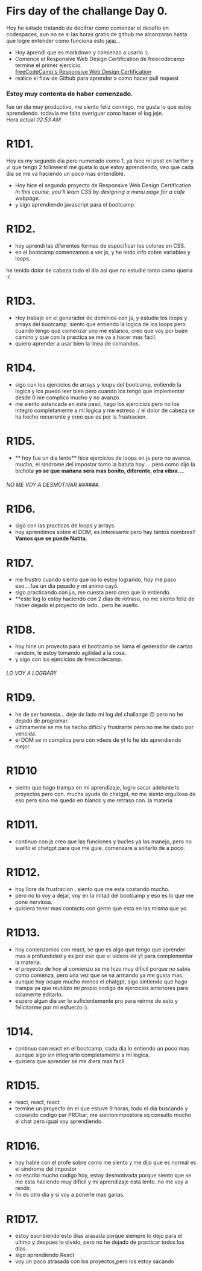 # Firs day of the challange Day 0. 

Hoy he estado tratando de decifrar como comenzar el desafio en codespaces, aun no se si las horas gratis de github me alcanzaran hasta que logre entender como funciona esto jajaj...  

+ Hoy aprendi que es markdown y comienzo a usarlo :). 
+ Comence el Responsive Web Design Certification de freecodecamp termine el primer ejercicio.  
[freeCodeCamp's Responsive Web Design Certification](https://www.freecodecamp.org/learn/2022/responsive-web-design/)  
+ realice el flow de Github para aprender a como hacer pull request 

### Estoy muy contenta de haber comenzado. 

fue un dia muy productivo, me siento feliz conmigo, me gusta lo que estoy aprendiendo. 
todavia me falta averiguar como hacer el log jeje.  
Hora actual *02:53 AM*. 


# R1D1. 
Hoy es my segundo dia pero numerado como 1, ya hice mi post en *twitter* y vi que tengo 2 followers! me gusta lo que estoy aprendiendo, veo que cada dia se me va haciendo un poco mas entendible.  

+ Hoy hice el segundo proyecto de Responsive Web Design Certification *In this course, you'll learn CSS by designing a menu page for a cafe webpage.*
+ y sigo aprendiendo javascript para el bootcamp. 


# R1D2. 

+ hoy aprendi las diferentes formas de especificar los colores en CSS. 
+ en el bootcamp comenzamos a ver js, y he leido info sobre variables y loops.  

he tenido dolor de cabeza todo el dia asi que no estudie tanto como queria :/. 


# R1D3. 

+ Hoy trabaje en el generador de dominios con js, y estudie los loops y arrays del bootcamp. 
siento que entiendo la logica de los loops pero cuando tengo que comenzar uno me estanco, creo que voy por buen camino y que con la practica se me va a hacer mas facil. 
+ quiero aprender a usar bien la linea de comandos. 


# R1D4. 

+ sigo con los ejercicios de arrays y loops del bootcamp, entiendo la logica y los puedo leer bien pero cuando los tengo que implementar desde 0 me complico mucho y no avanzo.   
+ me siento estancada en este paso, hago los ejercicios pero no los integro completamente a mi logica y me estreso :/ el dolor de cabeza se ha hecho recurrente y creo que es por la frustracion.  


# R1D5. 

+ ** hoy fue un dia lento** hice ejercicios de loops en js pero no avance mucho, el sindrome del impostor tomo la batuta hoy ....pero como dijo la bichota **yo se que mañana sera mas bonito, diferente, otra vibra...**. 

###### NO ME VOY A DESMOTIVAR ######. 


# R1D6. 

+ sigo con las practicas de loops y arrays. 
+ hoy aprendimos sobre el DOM, es interesante pero hay tantos nombres!!  
**Vamos que se puede Natita**. 


# R1D7. 

+ me frustro cuando siento que no lo estoy logrando, hoy me paso eso....fue un dia pesado y mi animo cayó. 
+ sigo practicando con j.s, me cuesta pero creo que lo entiendo. 
+ **este log lo estoy haciendo con 2 dias de retraso, no me siento feliz de haber dejado el proyecto de lado...pero he vuelto. 


# R1D8. 

+ hoy hice un proyecto para el bootcamp se llama el generador de cartas random, le estoy tomando agilidad a la cosa.  
+ y sigo con los ejercicios de freecodecamp. 

###### LO VOY A LOGRAR!!  

# R1D9. 

+ he de ser honesta... deje de lado mi log del challange 😣 pero no he dejado de programar. 
+ ultimamente se me ha hecho dificil y frustrante pero no me he dado por vencida. 
+ el DOM se m complica pero con vdeos de yt lo he ido aprendiendo mejor. 

# R1D10

+ siento que hago trampa en mi aprendizaje, logro sacar adelante ls proyectos pero con. mucha ayuda de chatgpt, no me siento orgullosa de eso pero sino me quedo en blanco y me retraso con. la materia

# R1D11. 

+ continuo con js creo que las funciones y bucles ya las manejo, pero no suelto el chatgpt para que me guie, comenzare a soltarlo de a poco. 


# R1D12. 

+ hoy llore de frustracion , siento que me esta costando mucho. 
+ pero no lo voy a dejar, voy en la mitad del bootcamp y eso es lo que me pone nerviosa. 
+ quisiera tener mas contacto con gente que esta en las misma que yo. 

# R1D13. 

+ hoy comenzamos con react, se que es algo que tengo que aprender mas a profundidad y es por eso que vi videos de yt para complementar la materia. 
+ el proyecto de hoy al comienzo se me hizo muy dificil porque no sabia como comenza, pero una vez que se va armando ya me gusta mas. 
+ aunque hoy ocupe mucho menos el chatgpt,  sigo sintiendo que hago trampa ya que reutilizo mi propio codigo de ejercicios anteriores para solamente editarlo.  
+ espero algun dia ser lo suficientemente pro para reirme de esto y felicitarme por mi esfuerzo :). 

# 1D14. 

+ continuo con react en el bootcamp, cada dia lo entiendo un poco mas aunque sigo sin integrarlo completamente a mi logica. 
+ quisiera que aprender se me diera mas facil. 

# R1D15. 

+ react, react, react
+ termine un proyecto en el que estuve 9 horas, todo el dia buscando y copiando codigo par PRObar, me sientonimpostora xq consulto mucho al chat pero igual voy aprendiendo. 

# R1D16.

 + hoy hable con el profe sobre como me siento y me dijo que es normal es el sindrome del impostor
 + no escribi mucho codigo hoy, estoy desmotivada porque siento que se me esta haciendo muy dificil y mi aprendizaje esta lento. no me voy a rendir. 
 + ñn es otro dia y si voy a ponerle mas ganas. 

 # R1D17. 

  + estoy escribiendo esto dias arasada porque siempre lo dejo para el ultimo y despues lo olvido, pero no he dejado de practicar todos los dias. 
  + sigo aprendiendo React
  + voy un poco atrasada con los proyectos,pero los estoy sacando


